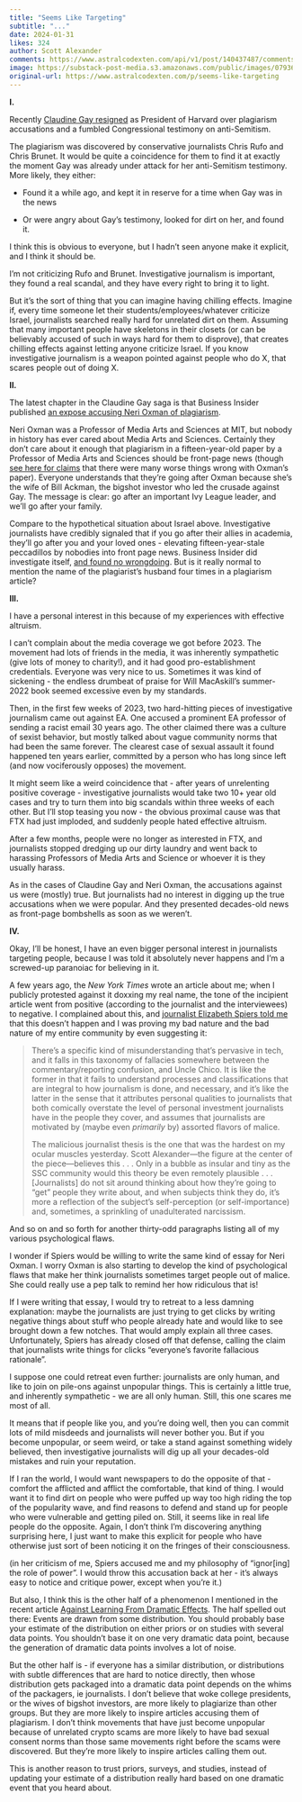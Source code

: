 ```yaml
---
title: "Seems Like Targeting"
subtitle: "..."
date: 2024-01-31
likes: 324
author: Scott Alexander
comments: https://www.astralcodexten.com/api/v1/post/140437487/comments?&all_comments=true
image: https://substack-post-media.s3.amazonaws.com/public/images/0793601c-d0a8-46b9-a336-32ca3b8e3092_1920x1080.webp
original-url: https://www.astralcodexten.com/p/seems-like-targeting
---
```

**I.**

Recently [Claudine Gay resigned](https://www.cnn.com/business/live-news/harvard-president-claudine-gay-plagiarism-probe/h_9b201ce1347a198e668987858b47b730) as President of Harvard over plagiarism accusations and a fumbled Congressional testimony on anti-Semitism.

The plagiarism was discovered by conservative journalists Chris Rufo and Chris Brunet. It would be quite a coincidence for them to find it at exactly the moment Gay was already under attack for her anti-Semitism testimony. More likely, they either:

  * Found it a while ago, and kept it in reserve for a time when Gay was in the news

  * Or were angry about Gay’s testimony, looked for dirt on her, and found it.




I think this is obvious to everyone, but I hadn’t seen anyone make it explicit, and I think it should be.

I’m not criticizing Rufo and Brunet. Investigative journalism is important, they found a real scandal, and they have every right to bring it to light.

But it’s the sort of thing that you can imagine having chilling effects. Imagine if, every time someone let their students/employees/whatever criticize Israel, journalists searched really hard for unrelated dirt on them. Assuming that many important people have skeletons in their closets (or can be believably accused of such in ways hard for them to disprove), that creates chilling effects against letting anyone criticize Israel. If you know investigative journalism is a weapon pointed against people who do X, that scares people out of doing X.

**II.**

The latest chapter in the Claudine Gay saga is that Business Insider published [an expose accusing Neri Oxman of plagiarism](https://www.businessinsider.com/neri-oxman-plagiarize-wikipedia-mit-dissertation-2024-1).

Neri Oxman was a Professor of Media Arts and Sciences at MIT, but nobody in history has ever cared about Media Arts and Sciences. Certainly they don’t care about it enough that plagiarism in a fifteen-year-old paper by a Professor of Media Arts and Sciences should be front-page news (though [see here for claims](https://twitter.com/MelancholyYuga/status/1745333692749304180) that there were many worse things wrong with Oxman’s paper). Everyone understands that they’re going after Oxman because she’s the wife of Bill Ackman, the bigshot investor who led the crusade against Gay. The message is clear: go after an important Ivy League leader, and we’ll go after your family.

Compare to the hypothetical situation about Israel above. Investigative journalists have credibly signaled that if you go after their allies in academia, they’ll go after you and your loved ones - elevating fifteen-year-stale peccadillos by nobodies into front page news. Business Insider did investigate itself, [and found no wrongdoing](https://www.washingtonpost.com/style/2024/01/14/business-insider-oxman-ackman-axel-springer/). But is it really normal to mention the name of the plagiarist’s husband four times in a plagiarism article?

**III.**

I have a personal interest in this because of my experiences with effective altruism.

I can’t complain about the media coverage we got before 2023. The movement had lots of friends in the media, it was inherently sympathetic (give lots of money to charity!), and it had good pro-establishment credentials. Everyone was very nice to us. Sometimes it was kind of sickening - the endless drumbeat of praise for Will MacAskill’s summer-2022 book seemed excessive even by my standards.

Then, in the first few weeks of 2023, two hard-hitting pieces of investigative journalism came out against EA. One accused a prominent EA professor of sending a racist email 30 years ago. The other claimed there was a culture of sexist behavior, but mostly talked about vague community norms that had been the same forever. The clearest case of sexual assault it found happened ten years earlier, committed by a person who has long since left (and now vociferously opposes) the movement.

It might seem like a weird coincidence that - after years of unrelenting positive coverage - investigative journalists would take two 10+ year old cases and try to turn them into big scandals within three weeks of each other. But I’ll stop teasing you now - the obvious proximal cause was that FTX had just imploded, and suddenly people hated effective altruism. 

After a few months, people were no longer as interested in FTX, and journalists stopped dredging up our dirty laundry and went back to harassing Professors of Media Arts and Science or whoever it is they usually harass. 

As in the cases of Claudine Gay and Neri Oxman, the accusations against us were (mostly) true. But journalists had no interest in digging up the true accusations when we were popular. And they presented decades-old news as front-page bombshells as soon as we weren’t. 

**IV.**

Okay, I’ll be honest, I have an even bigger personal interest in journalists targeting people, because I was told it absolutely never happens and I’m a screwed-up paranoiac for believing in it. 

A few years ago, the _New York Times_ wrote an article about me; when I publicly protested against it doxxing my real name, the tone of the incipient article went from positive (according to the journalist and the interviewees) to negative. I complained about this, and [journalist Elizabeth Spiers told me](https://mynewbandis.substack.com/p/slate-star-clusterfuck) that this doesn’t happen and I was proving my bad nature and the bad nature of my entire community by even suggesting it:

> There’s a specific kind of misunderstanding that’s pervasive in tech, and it falls in this taxonomy of fallacies somewhere between the commentary/reporting confusion, and Uncle Chico. It is like the former in that it fails to understand processes and classifications that are integral to how journalism is done, and necessary, and it’s like the latter in the sense that it attributes personal qualities to journalists that both comically overstate the level of personal investment journalists have in the people they cover, and assumes that journalists are motivated by (maybe even _primarily_ by) assorted flavors of malice. 
> 
> The malicious journalist thesis is the one that was the hardest on my ocular muscles yesterday. Scott Alexander—the figure at the center of the piece—believes this . . . Only in a bubble as insular and tiny as the SSC community would this theory be even remotely plausible . . . [Journalists] do not sit around thinking about how they’re going to “get” people they write about, and when subjects think they do, it’s more a reflection of the subject’s self-perception (or self-importance) and, sometimes, a sprinkling of unadulterated narcissism.

And so on and so forth for another thirty-odd paragraphs listing all of my various psychological flaws.

I wonder if Spiers would be willing to write the same kind of essay for Neri Oxman. I worry Oxman is also starting to develop the kind of psychological flaws that make her think journalists sometimes target people out of malice. She could really use a pep talk to remind her how ridiculous that is!

If I were writing that essay, I would try to retreat to a less damning explanation: maybe the journalists are just trying to get clicks by writing negative things about stuff who people already hate and would like to see brought down a few notches. That would amply explain all three cases. Unfortunately, Spiers has already closed off that defense, calling the claim that journalists write things for clicks “everyone’s favorite fallacious rationale”.

I suppose one could retreat even further: journalists are only human, and like to join on pile-ons against unpopular things. This is certainly a little true, and inherently sympathetic - we are all only human. Still, this one scares me most of all.

It means that if people like you, and you’re doing well, then you can commit lots of mild misdeeds and journalists will never bother you. But if you become unpopular, or seem weird, or take a stand against something widely believed, then investigative journalists will dig up all your decades-old mistakes and ruin your reputation.

If I ran the world, I would want newspapers to do the opposite of that - comfort the afflicted and afflict the comfortable, that kind of thing. I would want it to find dirt on people who were puffed up way too high riding the top of the popularity wave, and find reasons to defend and stand up for people who were vulnerable and getting piled on. Still, it seems like in real life people do the opposite. Again, I don’t think I’m discovering anything surprising here, I just want to make this explicit for people who have otherwise just sort of been noticing it on the fringes of their consciousness.

(in her criticism of me, Spiers accused me and my philosophy of “ignor[ing] the role of power”. I would throw this accusation back at her - it’s always easy to notice and critique power, except when you’re it.)

But also, I think this is the other half of a phenomenon I mentioned in the recent article [Against Learning From Dramatic Effects](/p/against-learning-from-dramatic-events). The half spelled out there: Events are drawn from some distribution. You should probably base your estimate of the distribution on either priors or on studies with several data points. You shouldn’t base it on one very dramatic data point, because the generation of dramatic data points involves a lot of noise.

But the other half is - if everyone has a similar distribution, or distributions with subtle differences that are hard to notice directly, then whose distribution gets packaged into a dramatic data point depends on the whims of the packagers, ie journalists. I don’t believe that woke college presidents, or the wives of bigshot investors, are more likely to plagiarize than other groups. But they are more likely to inspire articles accusing them of plagiarism. I don’t think movements that have just become unpopular because of unrelated crypto scams are more likely to have bad sexual consent norms than those same movements right before the scams were discovered. But they’re more likely to inspire articles calling them out.

This is another reason to trust priors, surveys, and studies, instead of updating your estimate of a distribution really hard based on one dramatic event that you heard about.
